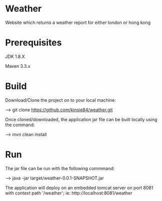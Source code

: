 # Weather
Website which returns a weather report for either london or hong kong

# Prerequisites

JDK 1.8.X

Maven 3.3.x

# Build

Download/Clone the project on to your local machine:

--> git clone https://github.com/kinsie84/weather.git

Once cloned/downloaded, the application jar file can be built locally using the command: 

--> mvn clean install

# Run
The jar file can be run with the following commmand:

--> java -jar target/weather-0.0.1-SNAPSHOT.jar

The application will deploy on an embedded tomcat server on port 8081 with context path '/weather';
ie: http://localhost:8081/weather

